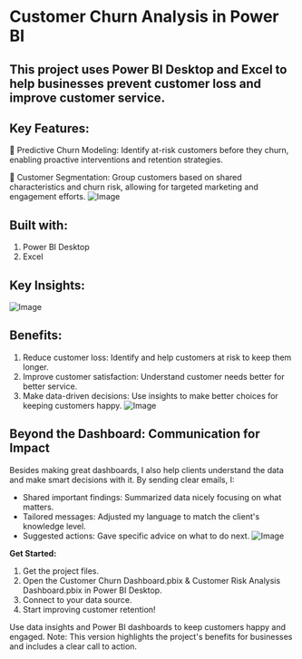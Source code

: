 # **Customer Churn Analysis in Power BI**

## This project uses Power BI Desktop and Excel to help businesses prevent customer loss and improve customer service.

## **Key Features:**
📌 Predictive Churn Modeling: Identify at-risk customers before they churn, enabling proactive interventions and retention strategies.

📌 Customer Segmentation: Group customers based on shared characteristics and churn risk, allowing for targeted marketing and engagement efforts.
![Image](https://github.com/user-attachments/assets/1accb660-0b1c-4829-88e1-511db38593ce)
## **Built with:**
1. Power BI Desktop
2. Excel

## Key Insights:
![Image](https://github.com/user-attachments/assets/b640f1aa-655a-4502-b385-6c7c0b5c8ae7)

## **Benefits:**
1. Reduce customer loss: Identify and help customers at risk to keep them longer.
2. Improve customer satisfaction: Understand customer needs better for better service.
3. Make data-driven decisions: Use insights to make better choices for keeping customers happy.
 ![Image](https://github.com/user-attachments/assets/7f89a761-6cce-49cc-af3d-83887e7089e3)

## **Beyond the Dashboard: Communication for Impact**
Besides making great dashboards, I also help clients understand the data and make smart decisions with it. By sending clear emails,
I:
- Shared important findings: Summarized data nicely focusing on what matters.
- Tailored messages: Adjusted my language to match the client's knowledge level.
- Suggested actions: Gave specific advice on what to do next.
![Image](https://github.com/user-attachments/assets/07fd9151-7ee2-4173-9019-abd7aeadb394)

**Get Started:**
1. Get the project files.
2. Open the Customer Churn Dashboard.pbix & Customer Risk Analysis Dashboard.pbix in Power BI Desktop.
3. Connect to your data source.
4. Start improving customer retention!

Use data insights and Power BI dashboards to keep customers happy and engaged. Note: This version highlights the project's benefits for businesses and includes a clear call to action.
